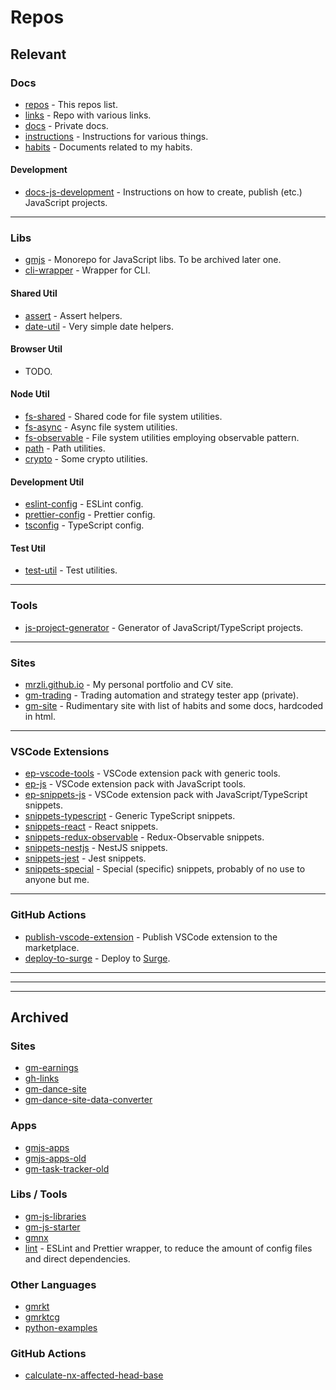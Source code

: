 # Repos

## Relevant

### Docs

- [repos](https://github.com/mrzli/repos) - This repos list.
- [links](https://github.com/mrzli/links) - Repo with various links.
- [docs](https://github.com/mrzli/docs) - Private docs.
- [instructions](https://github.com/mrzli/instructions) - Instructions for various things.
- [habits](https://github.com/mrzli/habits) - Documents related to my habits.

#### Development

- [docs-js-development](https://github.com/mrzli/docs-js-development) - Instructions on how to create, publish (etc.) JavaScript projects.

---

### Libs

- [gmjs](https://github.com/mrzli/gmjs) - Monorepo for JavaScript libs. To be archived later one.
- [cli-wrapper](https://github.com/mrzli/cli-wrapper) - Wrapper for CLI.

#### Shared Util

- [assert](https://github.com/mrzli/assert) - Assert helpers.
- [date-util](https://github.com/mrzli/date-util) - Very simple date helpers.

#### Browser Util

- TODO.

#### Node Util

- [fs-shared](https://github.com/mrzli/fs-shared) - Shared code for file system utilities.
- [fs-async](https://github.com/mrzli/fs-async) - Async file system utilities.
- [fs-observable](https://github.com/mrzli/fs-observable) - File system utilities employing observable pattern.
- [path](https://github.com/mrzli/path) - Path utilities.
- [crypto](https://github.com/mrzli/crypto) - Some crypto utilities.

#### Development Util

- [eslint-config](https://github.com/mrzli/eslint-config) - ESLint config.
- [prettier-config](https://github.com/mrzli/prettier-config) - Prettier config.
- [tsconfig](https://github.com/mrzli/tsconfig) - TypeScript config.

#### Test Util

- [test-util](https://github.com/mrzli/test-util) - Test utilities.

---

### Tools

- [js-project-generator](https://github.com/mrzli/js-project-generator) - Generator of JavaScript/TypeScript projects.

---

### Sites

- [mrzli.github.io](https://github.com/mrzli/mrzli.github.io) - My personal portfolio and CV site.
- [gm-trading](https://github.com/mrzli/gm-trading) - Trading automation and strategy tester app (private).
- [gm-site](https://github.com/mrzli/gm-site) - Rudimentary site with list of habits and some docs, hardcoded in html.

---

### VSCode Extensions

- [ep-vscode-tools](https://github.com/mrzli-vscode-extensions/ep-vscode-tools) - VSCode extension pack with generic tools.
- [ep-js](https://github.com/mrzli-vscode-extensions/ep-js) - VSCode extension pack with JavaScript tools.
- [ep-snippets-js](https://github.com/mrzli-vscode-extensions/ep-snippets-js) - VSCode extension pack with JavaScript/TypeScript snippets.
- [snippets-typescript](https://github.com/mrzli-vscode-extensions/snippets-typescript) - Generic TypeScript snippets.
- [snippets-react](https://github.com/mrzli-vscode-extensions/snippets-react) - React snippets.
- [snippets-redux-observable](https://github.com/mrzli-vscode-extensions/snippets-redux-observable) - Redux-Observable snippets.
- [snippets-nestjs](https://github.com/mrzli-vscode-extensions/snippets-nestjs) - NestJS snippets.
- [snippets-jest](https://github.com/mrzli-vscode-extensions/snippets-jest) - Jest snippets.
- [snippets-special](https://github.com/mrzli-vscode-extensions/snippets-special) - Special (specific) snippets, probably of no use to anyone but me.

---

### GitHub Actions

- [publish-vscode-extension](https://github.com/mrzli-gh-actions/publish-vscode-extension) - Publish VSCode extension to the marketplace.
- [deploy-to-surge](https://github.com/mrzli-gh-actions/deploy-to-surge) - Deploy to [Surge](https://surge.sh).

-----
-----
-----

## Archived

### Sites

- [gm-earnings](https://github.com/mrzli/gm-earnings)
- [gh-links](https://github.com/mrzli/gh-links)
- [gm-dance-site](https://github.com/mrzli/gm-dance-site)
- [gm-dance-site-data-converter](https://github.com/mrzli/gm-dance-site-data-converter)

### Apps

- [gmjs-apps](https://github.com/mrzli/gmjs-apps)
- [gmjs-apps-old](https://github.com/mrzli/gmjs-apps-old)
- [gm-task-tracker-old](https://github.com/mrzli/gm-task-tracker-old)

### Libs / Tools

- [gm-js-libraries](https://github.com/mrzli/gm-js-libraries)
- [gm-js-starter](https://github.com/mrzli/gm-js-starter)
- [gmnx](https://github.com/mrzli/gmnx)
- [lint](https://github.com/mrzli/lint) - ESLint and Prettier wrapper, to reduce the amount of config files and direct dependencies.

### Other Languages

- [gmrkt](https://github.com/mrzli/gmrkt)
- [gmrktcg](https://github.com/mrzli/gmrktcg)
- [python-examples](https://github.com/mrzli/python-examples)

### GitHub Actions

- [calculate-nx-affected-head-base](https://github.com/mrzli-gh-actions/calculate-nx-affected-head-base)
